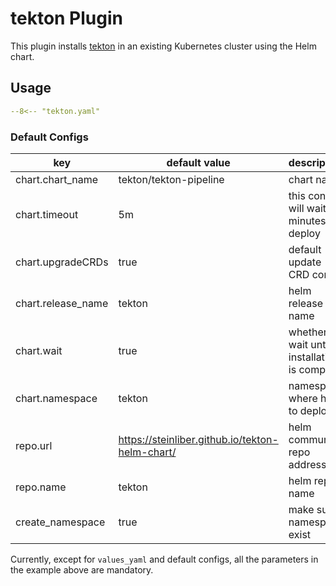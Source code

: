 # tekton Plugin
This plugin installs [tekton](https://tekton.dev/) in an existing Kubernetes cluster using the Helm chart.

## Usage

```yaml
--8<-- "tekton.yaml"
```

### Default Configs

| key                | default value                                   | description                                        |
| ----               | ----                                            | ----                                               |
| chart.chart_name   | tekton/tekton-pipeline                          | chart name                                         |
| chart.timeout      | 5m                                              | this config will wait 5 minutes to deploy          |
| chart.upgradeCRDs  | true                                            | default update CRD config                          |
| chart.release_name | tekton                                          | helm release name                                  |
| chart.wait         | true                                            | whether to wait until installation is complete     |
| chart.namespace    | tekton                                          | namespace where helm to deploy                     |
| repo.url           | https://steinliber.github.io/tekton-helm-chart/ | helm community repo address                        |
| repo.name          | tekton                                          | helm repo name                                     |
| create_namespace   | true                                            | make sure namespace exist                          |


Currently, except for `values_yaml` and default configs, all the parameters in the example above are mandatory.
